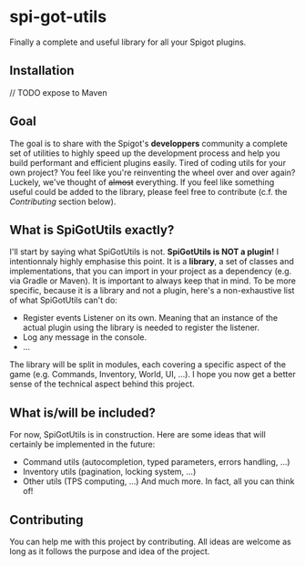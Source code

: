 # spi-got-utils
Finally a complete and useful library for all your Spigot plugins.

## Installation
// TODO expose to Maven

## Goal
The goal is to share with the Spigot's **developpers** community a complete set of utilities to highly speed up the development process and help you build performant and efficient
plugins easily. Tired of coding utils for your own project? You feel like you're reinventing the wheel over and over again? Luckely, we've thought of ~~almost~~ everything.
If you feel like something useful could be added to the library, please feel free to contribute (c.f. the _Contributing_ section below). 

## What is SpiGotUtils exactly?
I'll start by saying what SpiGotUtils is not. **SpiGotUtils is NOT a plugin!** I intentionnaly highly emphasise this point. It is a **library**,
a set of classes and implementations, that you can import in your project as a dependency (e.g. via Gradle or Maven). It is important to always keep that in mind.
To be more specific, because it is a library and not a plugin, here's a non-exhaustive list of what SpiGotUtils can't do:
- Register events Listener on its own. Meaning that an instance of the actual plugin using the library is needed to register the listener.
- Log any message in the console.
- ...

The library will be split in modules, each covering a specific aspect of the game (e.g. Commands, Inventory, World, UI, ...).
I hope you now get a better sense of the technical aspect behind this project.

## What is/will be included?
For now, SpiGotUtils is in construction. Here are some ideas that will certainly be implemented in the future:
- Command utils (autocompletion, typed parameters, errors handling, ...)
- Inventory utils (pagination, locking system, ...)
- Other utils (TPS computing, ...)
And much more. In fact, all you can think of!

## Contributing
You can help me with this project by contributing. All ideas are welcome as long as it follows the purpose and idea of the project.
